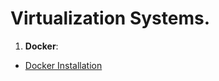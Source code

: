 # Virtualization Systems.

1. **Docker**:
* [Docker Installation](https://github.com/sanesan/docker4linux/blob/master/Docker.md)





